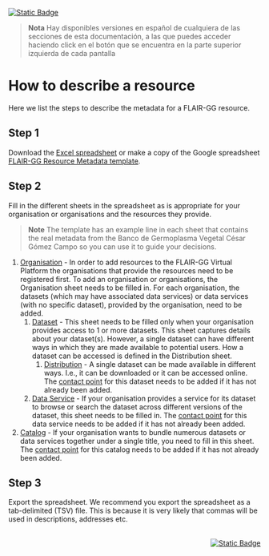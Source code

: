 [![Static Badge](https://img.shields.io/badge/lang-es-yellow?style=plastic)](./Es%20Documentation/README.es.md)


> **Nota** Hay disponibles versiones en español de cualquiera de las secciones de esta documentación, a las que puedes acceder haciendo click en el botón que se encuentra en la parte superior izquierda de cada pantalla

# How to describe a resource
Here we list the steps to describe the metadata for a FLAIR-GG resource.

## Step 1
Download the [Excel spreadsheet](./FLAIR-GG%20Resource%20Metadata%20Template.xlsx) or make a copy of the Google spreadsheet
[FLAIR-GG Resource Metadata template](https://docs.google.com/spreadsheets/d/1hHY6DmIrxGKTJbxrskprdvO-BiaxS8MZ/edit?usp=sharing&ouid=107877758444685576540&rtpof=true&sd=true).

## Step 2
Fill in the different sheets in the spreadsheet as is appropriate for your organisation or organisations and the resources
they provide.
> **Note** The template has an example line in each sheet that contains the real metadata from the Banco de Germoplasma Vegetal César Gómez Campo so you can use it to guide your decisions.


1. [Organisation](./En%20Documentation/Organisation.md) - In order to add resources to the FLAIR-GG Virtual Platform the organisations that provide
the resources need to be registered first. To add an organisation or organisations, the Organisation sheet needs to be 
filled in. For each organisation, the datasets (which may have associated
data services) or data services (with no specific dataset), provided by the organisation, need to be added.   
   1. [Dataset](./En%20Documentation/Dataset.md) - This sheet needs to be filled only when your organisation provides access to 1 or more datasets. 
   This sheet captures details about your dataset(s). However, a single dataset can have different ways in which they 
   are made available to potential users. How a dataset can be accessed is defined in the Distribution sheet.
      1. [Distribution](./En%20Documentation/Distribution.md) - A single dataset can be made available in different ways. I.e., it can be downloaded or
      it can be accessed online.
   The [contact point](./En%20Documentation/ContactPoint.md) for this dataset needs to be added if it has not already been added.
   2. [Data Service](./En%20Documentation/DataService.md) - If your organisation provides a service for its dataset to browse or search the 
   dataset across different versions of the dataset, this sheet needs to be filled in. The [contact point](./En%20Documentation/ContactPoint.md) for
   this data service needs to be added if it has not already been added.
2. [Catalog](./En%20Documentation/Catalog.md) - If your organisation wants to bundle numerous datasets or data services together under a single title, you need to fill in this sheet. The [contact point](./En%20Documentation/ContactPoint.md) for this 
catalog needs to be added if it has not already been added.


## Step 3
Export the spreadsheet. We recommend you export the spreadsheet as a tab-delimited (TSV) file. This is because it is very likely
that commas will be used in descriptions, addresses etc. 
<br />
<br />


<div align="right">

<a href="">[![Static Badge](https://img.shields.io/badge/Next%20Sheet-Organisation-green?style=for-the-badge)](./En%20Documentation/Organisation.md)</a>
</div>


